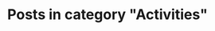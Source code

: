 ---
layout: categorypage
title: Posts in category "Activities"
tag: Activities
slug: activities
categories: [Activities, Web Activities]
robots: noindex
---